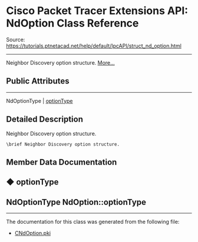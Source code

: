 # Cisco Packet Tracer Extensions API: NdOption Class Reference

Source: https://tutorials.ptnetacad.net/help/default/IpcAPI/struct_nd_option.html

---

Neighbor Discovery option structure. [More...](struct_nd_option.html#details)

##  Public Attributes  
  
---  
NdOptionType | [optionType](struct_nd_option.html#a3872084bcdf0cccdc0519ae9366f80b8)  
  
## Detailed Description

Neighbor Discovery option structure. 
    
    
    \brief Neighbor Discovery option structure.
    

## Member Data Documentation

## ◆ optionType

NdOptionType NdOption::optionType  
---  
  
* * *

The documentation for this class was generated from the following file:

  * [CNdOption.pki](_c_nd_option_8pki.html)



